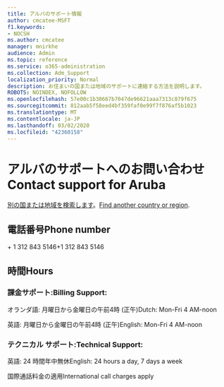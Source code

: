 ```yaml
---
title: アルバのサポート情報
author: cmcatee-MSFT
f1.keywords:
- NOCSH
ms.author: cmcatee
manager: mnirkhe
audience: Admin
ms.topic: reference
ms.service: o365-administration
ms.collection: Adm_Support
localization_priority: Normal
description: お住まいの国または地域のサポートに連絡する方法を説明します。
ROBOTS: NOINDEX, NOFOLLOW
ms.openlocfilehash: 57e00c1b30667b7047de96621aaa7313c879f675
ms.sourcegitcommit: 812aab5f58eed4bf359faf0e99f7f876af5b1023
ms.translationtype: MT
ms.contentlocale: ja-JP
ms.lasthandoff: 03/02/2020
ms.locfileid: "42360158"
---
```

# <a name="contact-support-for-aruba"></a><span data-ttu-id="a65aa-103">アルバのサポートへのお問い合わせ</span><span class="sxs-lookup"><span data-stu-id="a65aa-103">Contact support for Aruba</span></span>

<span data-ttu-id="a65aa-104">[別の国または地域を検索します](../contact-support-for-business-products.md)。</span><span class="sxs-lookup"><span data-stu-id="a65aa-104">[Find another country or region](../contact-support-for-business-products.md).</span></span>

## <a name="phone-number"></a><span data-ttu-id="a65aa-105">電話番号</span><span class="sxs-lookup"><span data-stu-id="a65aa-105">Phone number</span></span>
<span data-ttu-id="a65aa-106">+ 1 312 843 5146</span><span class="sxs-lookup"><span data-stu-id="a65aa-106">+1 312 843 5146</span></span>

## <a name="hours"></a><span data-ttu-id="a65aa-107">時間</span><span class="sxs-lookup"><span data-stu-id="a65aa-107">Hours</span></span>
### <a name="billing-support"></a><span data-ttu-id="a65aa-108">課金サポート:</span><span class="sxs-lookup"><span data-stu-id="a65aa-108">Billing Support:</span></span>

<span data-ttu-id="a65aa-109">オランダ語: 月曜日から金曜日の午前4時 (正午)</span><span class="sxs-lookup"><span data-stu-id="a65aa-109">Dutch: Mon-Fri 4 AM-noon</span></span>

<span data-ttu-id="a65aa-110">英語: 月曜日から金曜日の午前4時 (正午)</span><span class="sxs-lookup"><span data-stu-id="a65aa-110">English: Mon-Fri 4 AM-noon</span></span>

### <a name="technical-support"></a><span data-ttu-id="a65aa-111">テクニカル サポート:</span><span class="sxs-lookup"><span data-stu-id="a65aa-111">Technical Support:</span></span>

<span data-ttu-id="a65aa-112">英語: 24 時間年中無休</span><span class="sxs-lookup"><span data-stu-id="a65aa-112">English: 24 hours a day, 7 days a week</span></span>

<span data-ttu-id="a65aa-113">国際通話料金の適用</span><span class="sxs-lookup"><span data-stu-id="a65aa-113">International call charges apply</span></span>
